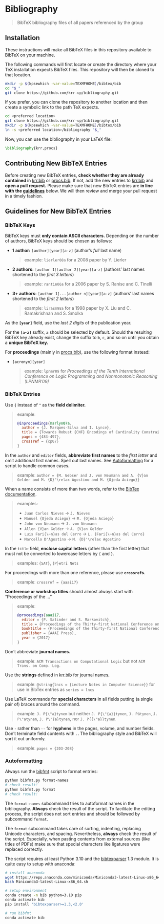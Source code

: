 # Bibliography

> BibTeX bibliography files of all papers referenced by the group

## Installation

These instructions will make all BibTeX files in this repository available to
BibTeX on your machine.

The following commands will first locate or create the directory where your TeX
installation expects BibTeX files. This repository will then be cloned to that
location.

```sh
mkdir -p $(kpsewhich -var-value=TEXMFHOME)/bibtex/bib
cd "$_"
git clone https://github.com/krr-up/bibliography.git
```

If you prefer, you can clone the repository to another location and then create
a symbolic link to the path TeX expects.

```sh
cd <preferred location>
git clone https://github.com/krr-up/bibliography.git
mkdir -p $(kpsewhich -var-value=TEXMFHOME)/bibtex/bib
ln -s <preferred location>/bibliography "$_"
```

Now, you can use the bibliography in your LaTeX file:

```latex
\bibliography{krr,procs}
```

## Contributing New BibTeX Entries

Before creating new BibTeX entries, **check whether they are already
contained** in [krr.bib] or [procs.bib]. If not, add the new entries to
[krr.bib] and **open a pull request.** Please make sure that new BibTeX entries
are **in line with the [guidelines](#guidelines-for-new-bibtex-entries)**
below. We will then review and merge your pull request in a timely fashion.

## Guidelines for New BibTeX Entries

### BibTeX Keys

BibTeX keys must **only contain ASCII characters.**
Depending on the number of authors, BibTeX keys should be chosen as follows:

- **1 author:** `[author][year][a-z]` (author’s *full* last name)

  > example: `lierler08a` for a 2008 paper by Y. Lierler
- **2 authors:** `[author 1][author 2][year][a-z]` (authors’ last names
  shortened to the *first 3 letters*)

  > example: `rantin06a` for a 2006 paper by S. Ranise and C. Tinelli
- **3+ authors:** `[author 1]...[author n][year][a-z]` (authors’ last names
  shortened to the *first 2 letters*)

  > example: `lirasm98a` for a 1998 paper by X. Liu and C. Ramakrishnan and S.
  > Smolka

As the **`[year]`** field, use the *last 2 digits* of the publication year.

For the **`[a-z]`** suffix, `a` should be selected by default. Should the
resulting BibTeX key already exist, change the suffix to `b`, `c`, and so on
until you obtain a **unique BibTeX key.**

For **proceedings** (mainly in [procs.bib]), use the following format instead:

- `[acronym][year]`

  > example: `lpnmr09` for *Proceedings of the Tenth International Conference
  > on Logic Programming and Nonmonotonic Reasoning (LPNMR’09)*

### BibTeX Entries

Use `{` instead of `"` as the **field delimiter.**

> example:
>
> ```bibtex
> @inproceedings{marlyn07a,
>   author = {J. Marques-Silva and I. Lynce},
>   title = {Towards Robust {CNF} Encodings of Cardinality Constraints},
>   pages = {483-497},
>   crossref = {cp07}
> }
> ```

In the `author` and `editor` fields, **abbreviate first names** to the *first
letter* and omit additional first names. Spell out last names. See
[Autoformatting](#autoformatting) for a script to handle common cases.

> example: `author = {M. Gebser and J. von Neumann and A. {V}an Gelder and M. {D}'\relax Agostino and M. {Ojeda Aciego}}`

When a name consists of more than two words, refer to the [BibTex
documentation][bibtex].

> examples:
>
> - `Juan Carlos Nieves`           -> `J. Nieves`
> - `Manuel {Ojeda Aciego}`        -> `M. {Ojeda Aciego}`
> - `John von Neumann`             -> `J. von Neumann`
> - `Allen {V}an Gelder`           -> `A. {V}an Gelder`
> - `Luis Fari{\~n}as del Cerro` -> `L. {Fari{\~n}as del Cerro}`
> - `Marcello D'Agostino`          -> `M. {D}'\relax Agostino`

In the `title` field, **enclose capital letters** (other than the first letter)
that must not be converted to lowercase letters by `{` and `}`.

> examples: `{SAT}`, `{P}etri Nets`

For proceedings with more than one reference, please use **`crossref`s**.

> example: `crossref = {aaai17}`

**Conference or workshop titles** should almost always start with “Proceedings
of the …”

> example:
>
> ```bibtex
> @proceedings{aaai17,
>   editor = {P. Satinder and S. Markovitch},
>   title = {Proceedings of the Thirty-first National Conference on Artificial Intelligence (AAAI'17)},
>   booktitle = {Proceedings of the Thirty-first National Conference on Artificial Intelligence (AAAI'17)},
>   publisher = {AAAI Press},
>   year = {2017}
> }
> ```

Don’t abbreviate **journal names.**

> example: `ACM Transactions on Computational Logic` but not `ACM Trans. on
> Comp. Log.`

Use the **strings** defined in [krr.bib] for journal names.

> example: `@string{lncs = {Lecture Notes in Computer Science}}` for use in
> BibTex entries as `series = lncs`

Use LaTeX commands for **special characters** in all fields putting (a single pair of) braces around the command.

> example: `J. P{\"a}tynen` but neither `J. P{\"{a}}tynen`, `J. Pätynen`, `J. P\"atynen`, `J. P\"{a}tynen`, nor `J. P{{\"a}}tynen`.

Use `-` rather than `--` for **hyphens** in the pages, volume, and number fields.
Don’t terminate field contents with `.`.
The bibliography style and BibTeX will sort it out uniformly.

> example: `pages = {203-208}`

### Autoformatting

Always run the [bibfmt] script to format entries:

```sh
python bibfmt.py format-names
# check result!
python bibfmt.py format
# check result!
```

The `format-names` subcommand tries to autoformat names in the bibliography.
**Always** check the result of the script. To facilitate the editing process,
the script does not sort entries and should be followed by subcommand `format`.

The `format` subcommand takes care of sorting, indenting, replacing Unicode
characters, and spacing. Nevertheless, **always** check the result of the
script. Especially, when pasting contents from external sources (like titles of
PDFs) make sure that special characters like ligatures were replaced correctly.

The script requires at least Python 3.10 and the [bibtexparser] 1.3 module.
It is quite easy to setup with anaconda:

```sh
# install anaconda
wget https://repo.anaconda.com/miniconda/Miniconda3-latest-Linux-x86_64.sh
bash Miniconda3-latest-Linux-x86_64.sh

# setup environment
conda create -n bib python=3.10 pip
conda activate bib
pip install 'bibtexparser>=1.3,<2.0'

# run bibfmt
conda activate bib
```

[krr.bib]: krr.bib
[procs.bib]: procs.bib
[bibfmt]: bibfmt.py
[bibtexparser]: https://github.com/sciunto-org/python-bibtexparser
[bibtex]: https://us.mirrors.cicku.me/ctan/info/bibtex/tamethebeast/ttb_en.pdf
